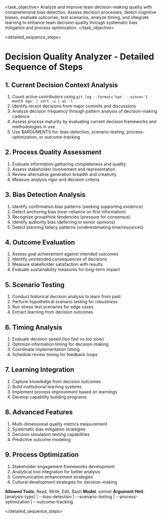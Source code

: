 <task name="Decision Quality Analyzer">

<task_objective>
Analyze and improve team decision-making quality with comprehensive bias detection. Assess decision processes, detect cognitive biases, evaluate outcomes, test scenarios, analyze timing, and integrate learning to enhance team decision quality through systematic bias mitigation and process optimization.
</task_objective>

<detailed_sequence_steps>
# Decision Quality Analyzer - Detailed Sequence of Steps

## 1. Current Decision Context Analysis

1. Count active contributors using `git log --format='%ae' --since='1 month ago' | sort -u | wc -l`
2. Identify recent decisions from major commits and discussions
3. Analyze decision frequency through pattern analysis of decision-making cadence
4. Assess process maturity by evaluating current decision frameworks and methodologies in use
5. Use $ARGUMENTS for: bias-detection, scenario-testing, process-optimization, or outcome-tracking

## 2. Process Quality Assessment

1. Evaluate information gathering completeness and quality
2. Assess stakeholder involvement and representation
3. Review alternative generation breadth and creativity
4. Measure analysis rigor and decision criteria

## 3. Bias Detection Analysis

1. Identify confirmation bias patterns (seeking supporting evidence)
2. Detect anchoring bias (over-reliance on first information)
3. Recognize groupthink tendencies (pressure for consensus)
4. Identify authority bias (deferring to senior opinions)
5. Detect planning fallacy patterns (underestimating time/resources)

## 4. Outcome Evaluation

1. Assess goal achievement against intended outcomes
2. Identify unintended consequences of decisions
3. Measure stakeholder satisfaction with results
4. Evaluate sustainability measures for long-term impact

## 5. Scenario Testing

1. Conduct historical decision analysis to learn from past
2. Perform hypothetical scenario testing for robustness
3. Run stress test scenarios for edge cases
4. Extract learning from decision outcomes

## 6. Timing Analysis

1. Evaluate decision speed (too fast vs too slow)
2. Optimize information timing for decision-making
3. Coordinate implementation timing
4. Schedule review timing for feedback loops

## 7. Learning Integration

1. Capture knowledge from decision outcomes
2. Build institutional learning systems
3. Implement process improvement based on learnings
4. Develop capability building programs

## 8. Advanced Features

1. Multi-dimensional quality metrics measurement
2. Systematic bias mitigation strategies
3. Decision simulation testing capabilities
4. Predictive outcome modeling

## 9. Process Optimization

1. Stakeholder engagement frameworks development
2. Analytical tool integration for better analysis
3. Communication enhancement strategies
4. Cultural development strategies for decision-making

**Allowed Tools**: Read, Write, Edit, Bash
**Model**: sonnet
**Argument Hint**: [analysis-type] | --bias-detection | --scenario-testing | --process-optimization | --outcome-tracking

</detailed_sequence_steps>

</task>
